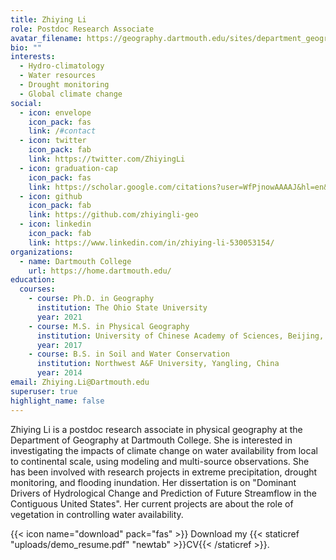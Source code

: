 ```yaml
---
title: Zhiying Li
role: Postdoc Research Associate
avatar_filename: https://geography.dartmouth.edu/sites/department_geography.prod/files/styles/profile_portrait/public/department_geography/images/zhiying_profile_pic.jpg?itok=g2U9Q9fS
bio: ""
interests:
  - Hydro-climatology
  - Water resources
  - Drought monitoring
  - Global climate change
social:
  - icon: envelope
    icon_pack: fas
    link: /#contact
  - icon: twitter
    icon_pack: fab
    link: https://twitter.com/ZhiyingLi
  - icon: graduation-cap
    icon_pack: fas
    link: https://scholar.google.com/citations?user=WfPjnowAAAAJ&hl=en&oi=ao
  - icon: github
    icon_pack: fab
    link: https://github.com/zhiyingli-geo
  - icon: linkedin
    icon_pack: fab
    link: https://www.linkedin.com/in/zhiying-li-530053154/
organizations:
  - name: Dartmouth College
    url: https://home.dartmouth.edu/
education:
  courses:
    - course: Ph.D. in Geography
      institution: The Ohio State University
      year: 2021
    - course: M.S. in Physical Geography
      institution: University of Chinese Academy of Sciences, Beijing, China
      year: 2017
    - course: B.S. in Soil and Water Conservation
      institution: Northwest A&F University, Yangling, China
      year: 2014
email: Zhiying.Li@Dartmouth.edu
superuser: true
highlight_name: false
---
```

Zhiying Li is a postdoc research associate in physical geography at the Department of Geography at Dartmouth College. She is interested in investigating the impacts of climate change on water availability from local to continental scale, using modeling and multi-source observations. She has been involved with research projects in extreme precipitation, drought monitoring, and flooding inundation. Her dissertation is on "Dominant Drivers of Hydrological Change and Prediction of Future Streamflow in the Contiguous United States". Her current projects are about the role of vegetation in controlling water availability.

{{< icon name="download" pack="fas" >}} Download my {{< staticref "uploads/demo_resume.pdf" "newtab" >}}CV{{< /staticref >}}.
